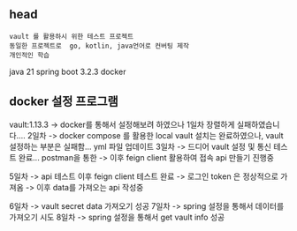## head
```
vault 를 활용하시 위한 테스트 프로젝트
동일한 프로젝트로  go, kotlin, java언어로 컨버팅 제작
개인적인 학습
```

java 21
spring boot 3.2.3
docker

## docker 설정 프로그램
vault:1.13.3 -> docker를 통해서 설정해보려 하였으나 1일차 장렬하게 실패하였습니다....
2일차 -> docker compose 를 활용한 local vault 설치는 완료하였으나, vault 설정하는 부분은 실패함... yml 파일 업데이트
3일차 -> 드디어 vault 설정 및 통신 테스트 완료... postman을 통한
     -> 이후 feign client 활용하여 접속 api 만들기 진행중

5일차 -> api 테스트 이후 feign client 테스트 완료
     -> 로그인 token 은 정상적으로 가져옴
     -> 이후 data를 가져오는 api 작성중

6일차 -> vault secret data 가져오기 성공
7일차 -> spring 설정을 통해서 데이터를 가져오기 시도
8일차 -> spring 설정을 통해서 get vault info 성공
